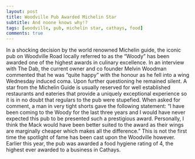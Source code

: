 ```yaml
---
layout: post
title: Woodville Pub Awarded Michelin Star
subtitle: And noone knows why!?
tags: [woodville, pub, michelin star, cathays, food]
comments: true
---
```


In a shocking decision by the world renowned Michelin guide, the iconic pub on Woodville Road locally referred to as the “Woody” has been awarded one of the highest awards in culinary excellence. In an interview with The Dab, the current owner and co founder Melvin Woodman commented that he was “quite happy” with the honour as he fell into a wing Wednesday induced coma. Upon further questioning he remained silent. A star from the Michelin Guide is usually reserved for well established restaurants and eateries that provide a uniquely exceptional experience so it is in no doubt that regulars to the pub were stupefied. When asked for comment, a man in very tight shorts gave the following statement:
“I have been coming to the Woody for the last three years and I would have never expected this pub to be presented such a prestigious award. Personally, I think the Mack would have been better suited to the award as their wings are marginally cheaper which makes all the difference.”
This is not the first time the spotlight of fame has been cast upon the Woodville however. Earlier this year, the pub was awarded a food hygiene rating of 4, the highest ever awarded to a business in Cathays.
